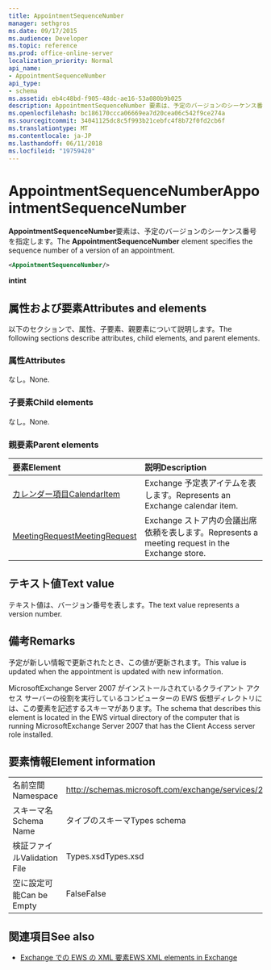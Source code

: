```yaml
---
title: AppointmentSequenceNumber
manager: sethgros
ms.date: 09/17/2015
ms.audience: Developer
ms.topic: reference
ms.prod: office-online-server
localization_priority: Normal
api_name:
- AppointmentSequenceNumber
api_type:
- schema
ms.assetid: eb4c48bd-f905-48dc-ae16-53a080b9b025
description: AppointmentSequenceNumber 要素は、予定のバージョンのシーケンス番号を指定します。
ms.openlocfilehash: bc186170ccca06669ea7d20cea06c542f9ce274a
ms.sourcegitcommit: 34041125dc8c5f993b21cebfc4f8b72f0fd2cb6f
ms.translationtype: MT
ms.contentlocale: ja-JP
ms.lasthandoff: 06/11/2018
ms.locfileid: "19759420"
---
```

# <a name="appointmentsequencenumber"></a><span data-ttu-id="49a70-103">AppointmentSequenceNumber</span><span class="sxs-lookup"><span data-stu-id="49a70-103">AppointmentSequenceNumber</span></span>

<span data-ttu-id="49a70-104">**AppointmentSequenceNumber**要素は、予定のバージョンのシーケンス番号を指定します。</span><span class="sxs-lookup"><span data-stu-id="49a70-104">The **AppointmentSequenceNumber** element specifies the sequence number of a version of an appointment.</span></span> 
  
```xml
<AppointmentSequenceNumber/>
```

 <span data-ttu-id="49a70-105">**int**</span><span class="sxs-lookup"><span data-stu-id="49a70-105">**int**</span></span>
## <a name="attributes-and-elements"></a><span data-ttu-id="49a70-106">属性および要素</span><span class="sxs-lookup"><span data-stu-id="49a70-106">Attributes and elements</span></span>

<span data-ttu-id="49a70-107">以下のセクションで、属性、子要素、親要素について説明します。</span><span class="sxs-lookup"><span data-stu-id="49a70-107">The following sections describe attributes, child elements, and parent elements.</span></span>
  
### <a name="attributes"></a><span data-ttu-id="49a70-108">属性</span><span class="sxs-lookup"><span data-stu-id="49a70-108">Attributes</span></span>

<span data-ttu-id="49a70-109">なし。</span><span class="sxs-lookup"><span data-stu-id="49a70-109">None.</span></span>
  
### <a name="child-elements"></a><span data-ttu-id="49a70-110">子要素</span><span class="sxs-lookup"><span data-stu-id="49a70-110">Child elements</span></span>

<span data-ttu-id="49a70-111">なし。</span><span class="sxs-lookup"><span data-stu-id="49a70-111">None.</span></span>
  
### <a name="parent-elements"></a><span data-ttu-id="49a70-112">親要素</span><span class="sxs-lookup"><span data-stu-id="49a70-112">Parent elements</span></span>

|<span data-ttu-id="49a70-113">**要素**</span><span class="sxs-lookup"><span data-stu-id="49a70-113">**Element**</span></span>|<span data-ttu-id="49a70-114">**説明**</span><span class="sxs-lookup"><span data-stu-id="49a70-114">**Description**</span></span>|
|:-----|:-----|
|[<span data-ttu-id="49a70-115">カレンダー項目</span><span class="sxs-lookup"><span data-stu-id="49a70-115">CalendarItem</span></span>](calendaritem.md) <br/> |<span data-ttu-id="49a70-116">Exchange 予定表アイテムを表します。</span><span class="sxs-lookup"><span data-stu-id="49a70-116">Represents an Exchange calendar item.</span></span>  <br/> |
|[<span data-ttu-id="49a70-117">MeetingRequest</span><span class="sxs-lookup"><span data-stu-id="49a70-117">MeetingRequest</span></span>](meetingrequest.md) <br/> |<span data-ttu-id="49a70-118">Exchange ストア内の会議出席依頼を表します。</span><span class="sxs-lookup"><span data-stu-id="49a70-118">Represents a meeting request in the Exchange store.</span></span>  <br/> |
   
## <a name="text-value"></a><span data-ttu-id="49a70-119">テキスト値</span><span class="sxs-lookup"><span data-stu-id="49a70-119">Text value</span></span>

<span data-ttu-id="49a70-120">テキスト値は、バージョン番号を表します。</span><span class="sxs-lookup"><span data-stu-id="49a70-120">The text value represents a version number.</span></span>
  
## <a name="remarks"></a><span data-ttu-id="49a70-121">備考</span><span class="sxs-lookup"><span data-stu-id="49a70-121">Remarks</span></span>

<span data-ttu-id="49a70-122">予定が新しい情報で更新されたとき、この値が更新されます。</span><span class="sxs-lookup"><span data-stu-id="49a70-122">This value is updated when the appointment is updated with new information.</span></span> 
  
<span data-ttu-id="49a70-123">MicrosoftExchange Server 2007 がインストールされているクライアント アクセス サーバーの役割を実行しているコンピューターの EWS 仮想ディレクトリには、この要素を記述するスキーマがあります。</span><span class="sxs-lookup"><span data-stu-id="49a70-123">The schema that describes this element is located in the EWS virtual directory of the computer that is running MicrosoftExchange Server 2007 that has the Client Access server role installed.</span></span>
  
## <a name="element-information"></a><span data-ttu-id="49a70-124">要素情報</span><span class="sxs-lookup"><span data-stu-id="49a70-124">Element information</span></span>

|||
|:-----|:-----|
|<span data-ttu-id="49a70-125">名前空間</span><span class="sxs-lookup"><span data-stu-id="49a70-125">Namespace</span></span>  <br/> |http://schemas.microsoft.com/exchange/services/2006/types  <br/> |
|<span data-ttu-id="49a70-126">スキーマ名</span><span class="sxs-lookup"><span data-stu-id="49a70-126">Schema Name</span></span>  <br/> |<span data-ttu-id="49a70-127">タイプのスキーマ</span><span class="sxs-lookup"><span data-stu-id="49a70-127">Types schema</span></span>  <br/> |
|<span data-ttu-id="49a70-128">検証ファイル</span><span class="sxs-lookup"><span data-stu-id="49a70-128">Validation File</span></span>  <br/> |<span data-ttu-id="49a70-129">Types.xsd</span><span class="sxs-lookup"><span data-stu-id="49a70-129">Types.xsd</span></span>  <br/> |
|<span data-ttu-id="49a70-130">空に設定可能</span><span class="sxs-lookup"><span data-stu-id="49a70-130">Can be Empty</span></span>  <br/> |<span data-ttu-id="49a70-131">False</span><span class="sxs-lookup"><span data-stu-id="49a70-131">False</span></span>  <br/> |
   
## <a name="see-also"></a><span data-ttu-id="49a70-132">関連項目</span><span class="sxs-lookup"><span data-stu-id="49a70-132">See also</span></span>

- [<span data-ttu-id="49a70-133">Exchange での EWS の XML 要素</span><span class="sxs-lookup"><span data-stu-id="49a70-133">EWS XML elements in Exchange</span></span>](ews-xml-elements-in-exchange.md)

